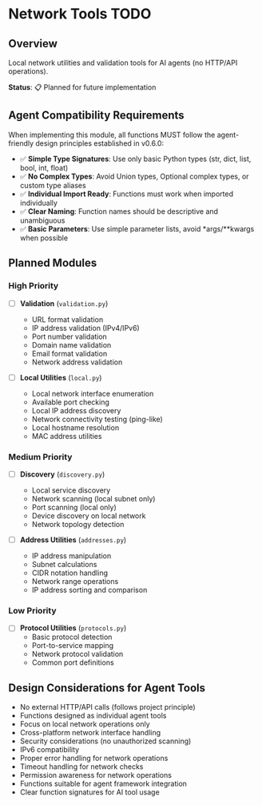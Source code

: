 # Network Tools TODO

## Overview
Local network utilities and validation tools for AI agents (no HTTP/API operations).

**Status**: 📋 Planned for future implementation

## Agent Compatibility Requirements

When implementing this module, all functions MUST follow the agent-friendly design principles established in v0.6.0:
- ✅ **Simple Type Signatures**: Use only basic Python types (str, dict, list, bool, int, float)
- ✅ **No Complex Types**: Avoid Union types, Optional complex types, or custom type aliases
- ✅ **Individual Import Ready**: Functions must work when imported individually
- ✅ **Clear Naming**: Function names should be descriptive and unambiguous
- ✅ **Basic Parameters**: Use simple parameter lists, avoid *args/**kwargs when possible

## Planned Modules

### High Priority
- [ ] **Validation** (`validation.py`)
  - URL format validation
  - IP address validation (IPv4/IPv6)
  - Port number validation
  - Domain name validation
  - Email format validation
  - Network address validation

- [ ] **Local Utilities** (`local.py`)
  - Local network interface enumeration
  - Available port checking
  - Local IP address discovery
  - Network connectivity testing (ping-like)
  - Local hostname resolution
  - MAC address utilities

### Medium Priority
- [ ] **Discovery** (`discovery.py`)
  - Local service discovery
  - Network scanning (local subnet only)
  - Port scanning (local only)
  - Device discovery on local network
  - Network topology detection

- [ ] **Address Utilities** (`addresses.py`)
  - IP address manipulation
  - Subnet calculations
  - CIDR notation handling
  - Network range operations
  - IP address sorting and comparison

### Low Priority
- [ ] **Protocol Utilities** (`protocols.py`)
  - Basic protocol detection
  - Port-to-service mapping
  - Network protocol validation
  - Common port definitions

## Design Considerations for Agent Tools
- No external HTTP/API calls (follows project principle)
- Functions designed as individual agent tools
- Focus on local network operations only
- Cross-platform network interface handling
- Security considerations (no unauthorized scanning)
- IPv6 compatibility
- Proper error handling for network operations
- Timeout handling for network checks
- Permission awareness for network operations
- Functions suitable for agent framework integration
- Clear function signatures for AI tool usage